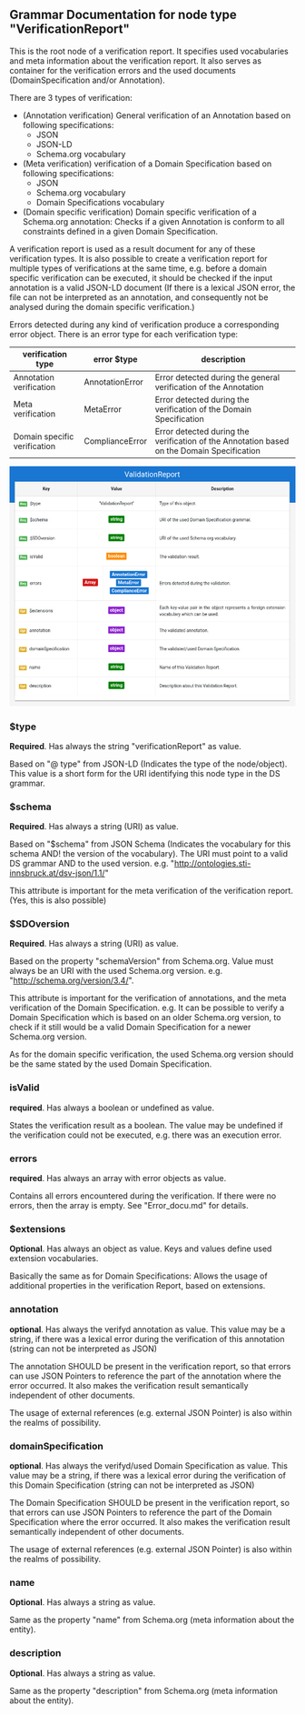 ## Grammar Documentation for node type "VerificationReport"

This is the root node of a verification report. It specifies used vocabularies and meta information about the verification report. It also serves as container for the verification errors and the used documents (DomainSpecification and/or Annotation).

There are 3 types of verification:

*   (Annotation verification) General verification of an Annotation based on following specifications:
    *   JSON
    *   JSON-LD
    *   Schema.org vocabulary
*   (Meta verification) verification of a Domain Specification based on following specifications:
    *   JSON
    *   Schema.org vocabulary
    *   Domain Specifications vocabulary
*   (Domain specific verification) Domain specific verification of a Schema.org annotation: Checks if a given Annotation is conform to all constraints defined in a given Domain Specification.

A verification report is used as a result document for any of these verification types. It is also possible to create a verification report for multiple types of verifications at the same time, e.g. before a domain specific verification can be executed, it should be checked if the input annotation is a valid JSON-LD document (If there is a lexical JSON error, the file can not be interpreted as an annotation, and consequently not be analysed during the domain specific verification.)

Errors detected during any kind of verification produce a corresponding error object. There is an error type for each verification type:

verification type | error $type |  description
---|----|---
Annotation verification | AnnotationError | Error detected during the general verification of the Annotation 
Meta verification | MetaError | Error detected during the verification of the Domain Specification 
Domain specific verification | ComplianceError | Error detected during the verification of the Annotation based on the Domain Specification


![Syntax diagram](./Images/VerificationReport.png)

### $type
**Required**.
Has always the string "verificationReport" as value.

Based on "@ type" from JSON-LD (Indicates the type of the node/object). This value is a short form for the URI identifying this node type in the DS grammar.

### $schema
**Required**. Has always a string (URI) as value.

 Based on "$schema" from JSON Schema (Indicates the vocabulary for this schema AND! the version of the vocabulary). The URI must point to a valid DS grammar AND to the used version. e.g. "http://ontologies.sti-innsbruck.at/dsv-json/1.1/"
 
 This attribute is important for the meta verification of the verification report. (Yes, this is also possible)

### $SDOversion
**Required**. Has always a string (URI) as value.

Based on the property "schemaVersion" from Schema.org. Value must always be an URI with the used Schema.org version. e.g. "http://schema.org/version/3.4/".

 This attribute is important for the verification of annotations, and the meta verification of the Domain Specification. e.g. It can be possible to verify a Domain Specification which is based on an older Schema.org version, to check if it still would be a valid Domain Specification for a newer Schema.org version.
 
 As for the domain specific verification, the used Schema.org version should be the same stated by the used Domain Specification.
 
### isValid
**required**. Has always a boolean or undefined as value.

States the verification result as a boolean. The value may be undefined if the verification could not be executed, e.g. there was an execution error.

### errors
**required**. Has always an array with error objects as value.

Contains all errors encountered during the verification. If there were no errors, then the array is empty. See "Error_docu.md" for details.

### $extensions
**Optional**. Has always an object as value. Keys and values define used extension vocabularies.

Basically the same as for Domain Specifications: Allows the usage of additional properties in the verification Report, based on extensions.

### annotation
**optional**. Has always the verifyd annotation as value. This value may be a string, if there was a lexical error during the verification of this annotation (string can not be interpreted as JSON)

The annotation SHOULD be present in the verification report, so that errors can use JSON Pointers to reference the part of the annotation where the error occurred. It also makes the verification result semantically independent of other documents. 

The usage of external references (e.g. external JSON Pointer) is also within the realms of possibility. 

### domainSpecification
**optional**. Has always the verifyd/used Domain Specification as value. This value may be a string, if there was a lexical error during the verification of this Domain Specification (string can not be interpreted as JSON)

The Domain Specification SHOULD be present in the verification report, so that errors can use JSON Pointers to reference the part of the Domain Specification where the error occurred. It also makes the verification result semantically independent of other documents. 

The usage of external references (e.g. external JSON Pointer) is also within the realms of possibility. 

### name
**Optional**. Has always a string as value.

Same as the property "name" from Schema.org (meta information about the entity).

### description
**Optional**. Has always a string as value.

Same as the property "description" from Schema.org (meta information about the entity).
